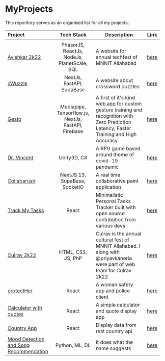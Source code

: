 # MyProjects
This reporitory serves as an organised list for all my projects.

|Project|Tech Stack|Description|Link|
|:-|:-:|-|:-:|
|||||
|[Avishkar 2k22]()|PhasorJS, ReactJs, NodeJs, PlanetScale, SQL| A website for annual techfest of MNNIT Allahabad|[here](https://avishkar.mnnit.ac.in/)|
|[cWuzzle](https://cwuzzle.netlify.app/)|NextJs, FastAPI, SupaBase|A website about crossword puzzles|[here](https://cwuzzle.netlify.app/)|
|[Gesto](https://gestobypotehtot.netlify.app/)|Mediapipe, Tensorflow.js, NextJs, FastAPI, Firebase|A first of it's kind web app for custom gesture training and recognition with Zero Prediction Latency, Faster Training and High Accuracy|[here](https://gestobypotehtot.netlify.app/)|
|[Dr. Vincent](https://github.com/sanskaromar/Dr.Vincent)|Unity3D, C#|A RPG game based around theme of covid-19 pandemic|[here](https://github.com/sanskaromar/Dr.Vincent)|
|[Collabarush]()|NextJS 13, SupaBase, SocketIO| A real time collaborative paint application|[here](https://youtu.be/rlPfgZ50KW0)|
|[Track My Tasks](https://track-my-tasks.netlify.app/todo)|React|Minimalistic Personal Tasks Tracker built with open source contribution from various devs|[here](https://track-my-tasks.netlify.app/todo)|
|[Culrav 2k22]()|HTML, CSS, JS, PhP| Culrav is the annual cultural fest of MNNIT Allahabad. I along with @priyavkaneria were part of web team for Culrav 2k22|[here]()|
|[protectHer](https://github.com/Arver24/protectHER)|React|A woman safety app and police client|[here](https://github.com/Arver24/protectHER)|
|[Calculator with quotes](https://calculator-with-quotes.netlify.app/)|React|A simple calculator and quote display app|[here](https://github.com/sanskaromar/calculator-with-quotes)|
|[Country App](https://country-app-nextjs.netlify.app/)|React|Display data from rest country api|[here](https://gitlab.com/sanskar_omar/country-app-with-next-js)|
|[Mood Detection and Song Recommendation](https://github.com/sanskaromar/mood-detection-and-song-recommendation)|Python, ML, DL| It does what the name suggests|[here](https://github.com/sanskaromar/mood-detection-and-song-recommendation)|
